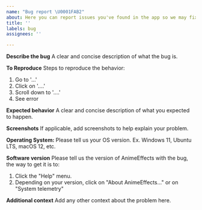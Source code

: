 ```yaml
---
name: "Bug report \U0001FAB2"
about: Here you can report issues you've found in the app so we may fix them.
title: ''
labels: bug
assignees: ''

---
```


**Describe the bug**
A clear and concise description of what the bug is.

**To Reproduce**
Steps to reproduce the behavior:
1. Go to '...'
2. Click on '....'
3. Scroll down to '....'
4. See error

**Expected behavior**
A clear and concise description of what you expected to happen.

**Screenshots**
If applicable, add screenshots to help explain your problem.

**Operating System:**
Please tell us your OS version. Ex. Windows 11, Ubuntu LTS, macOS 12, etc.

**Software version**
Please tell us the version of AnimeEffects with the bug, the way to get it is to:
1. Click the "Help" menu.
2. Depending on your version, click on "About AnimeEffects..." or on "System telemetry"

**Additional context**
Add any other context about the problem here.
